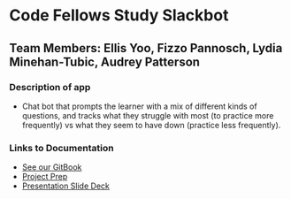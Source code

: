 # Code Fellows Study Slackbot

## Team Members: Ellis Yoo, Fizzo Pannosch, Lydia Minehan-Tubic, Audrey Patterson

### Description of app

- Chat bot that prompts the learner with a mix of different kinds of questions, and tracks what they struggle with most (to practice more frequently) vs what they seem to have down (practice less frequently).

### Links to Documentation

- [See our GitBook](https://app.gitbook.com/@slackbot-codefellows/s/cf-slack-bot/)
- [Project Prep](https://github.com/CF-Slackbot/project-prep)
- [Presentation Slide Deck](https://drive.google.com/file/d/1HCzKwnZTv8auJAXEO6DBtlLeKoNz_ZLo/view?usp=sharing)
  
